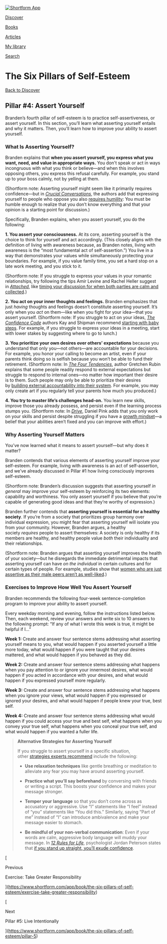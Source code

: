 [![Shortform App](https://www.shortform.com/img/logo.36a2399e.svg)](https://www.shortform.com/app)

[Discover](https://www.shortform.com/app)

[Books](https://www.shortform.com/app/books)

[Articles](https://www.shortform.com/app/articles)

[My library](https://www.shortform.com/app/library)

[Search](https://www.shortform.com/app/search)

# The Six Pillars of Self-Esteem

[Back to Discover](https://www.shortform.com/app)

## Pillar #4: Assert Yourself

Branden’s fourth pillar of self-esteem is to practice self-assertiveness, or assert yourself. In this section, you’ll learn what asserting yourself entails and why it matters. Then, you’ll learn how to improve your ability to assert yourself.

### What Is Asserting Yourself?

Branden explains that **when you assert yourself, you express what you want, need, and value in appropriate ways.** You don't speak or act in ways incongruous with what you think or believe—and when this involves opposing others, you express this refusal carefully. For example, you stand up to your boss calmly, not by yelling at them.

(Shortform note: Asserting yourself might seem like it primarily requires confidence—but in _[Crucial Conversations](https://shortform.com/app/book/crucial-conversations/)_, the authors add that expressing yourself to people who oppose you also [requires humility](https://shortform.com/app/book/crucial-conversations/chapter-7#setting-the-stage): You must be humble enough to realize that you don’t know everything and that your opinion is a starting point for discussion.)

Specifically, Branden explains, when you assert yourself, you do the following:

**1. You assert your consciousness.** At its core, asserting yourself is the choice to think for yourself and act accordingly. (This closely aligns with the definition of living with awareness because, as Branden notes, living with awareness is the “most fundamental act of self-assertion.”) You live in a way that demonstrates your values while simultaneously protecting your boundaries. For example, if you value family time, you set a hard stop on a late work meeting, and you stick to it.

(Shortform note: If you struggle to express your values in your romantic relationships, try following the tips Amir Levine and Rachel Heller suggest in _[Attached](https://shortform.com/app/book/attached)_, like [timing your discussion for when both parties are calm and collected](https://shortform.com/app/book/attached#five-rules-for-communicating-like-a-secure-attacher).)

**2. You act on your inner thoughts and feelings.** Branden emphasizes that just _having_ thoughts and feelings doesn’t constitute asserting yourself. It’s only when you _act_ on them—like when you fight for your idea—that you assert yourself. (Shortform note: If you struggle to act on your ideas, _[The Confidence Code](https://shortform.com/app/book/the-confidence-code)_ authors Kay and Shipman recommend [starting with baby steps](https://shortform.com/app/book/the-confidence-code#the-confidence-code). For example, if you struggle to express your ideas in a meeting, start with lower stakes by suggesting where to go to lunch.)

**3. You prioritize your own desires over others’ expectations** because you understand that only you—not others—are accountable for your decisions. For example, you honor your calling to become an artist, even if your parents think doing so is selfish because you won’t be able to fund their retirement. (Shortform note: In _[The Four Tendencies](https://shortform.com/app/book/the-four-tendencies/)_, author Gretchen Rubin explains that some people readily respond to external expectations but struggle to respond to internal ones—no matter how important their desire is to them. Such people may only be able to prioritize their desires by [building external accountability into their system](https://shortform.com/app/book/the-four-tendencies/1-page-summary#obligers). For example, you may only create art if you regularly tell your parents how much you produced.)

**4. You try to master life’s challenges head-on.** You learn new skills, improve those you already possess, and persist even if the learning process stumps you. (Shortform note: In _[Drive](https://shortform.com/app/book/drive/)_, Daniel Pink adds that you only work on your skills and persist despite struggling if you have a [growth mindset](https://shortform.com/app/book/drive/chapter-5#1-mastery-requires-the-growth-mindset)—a belief that your abilities aren’t fixed and you can improve with effort.)

### Why Asserting Yourself Matters

You’ve now learned what it means to assert yourself—but why does it matter?

Branden contends that various elements of asserting yourself improve your self-esteem. For example, living with awareness is an act of self-assertion, and we’ve already discussed in Pillar #1 how living consciously improves self-esteem.

(Shortform note: Branden’s discussion suggests that asserting yourself _in general_ may improve your self-esteem by reinforcing its two elements: capability and worthiness. You only assert yourself if you believe that you’re capable of generating good ideas and that they’re worthy of expression.)

Branden further contends that **asserting yourself is essential for a healthy society**. If you’re from a society that prioritizes group harmony over individual expression, you might fear that asserting yourself will isolate you from your community. However, Branden argues, a healthy society _requires_ people to assert themselves: A society is only healthy if its members are healthy, and healthy people value _both_ their individuality and their relationships.

(Shortform note: Branden argues that asserting yourself improves the health of your society—but he disregards the immediate detrimental impacts that asserting yourself can have _on the individual_ in certain cultures and for certain types of people. For example, studies show that [women who are just assertive as their male peers aren’t as well-liked](https://cultureplusconsulting.com/2018/03/09/why-women-dont-negotiate/).)

### Exercises to Improve How Well You Assert Yourself

Branden recommends the following four-week sentence-completion program to improve your ability to assert yourself.

Every weekday morning and evening, follow the instructions listed below. Then, each weekend, review your answers and write six to 10 answers to the following prompt: “If any of what I wrote this week is true, it might be helpful if I…”

**Week 1:** Create and answer four sentence stems addressing what asserting yourself means to you, what would happen if you asserted yourself a little more today, what would happen if you were taught that your desires mattered, and what would happen if you behaved as they did.

**Week 2:** Create and answer four sentence stems addressing what happens when you pay attention to or ignore your innermost desires, what would happen if you acted in accordance with your desires, and what would happen if you expressed yourself more regularly.

**Week 3:** Create and answer four sentence stems addressing what happens when you ignore your views, what would happen if you expressed or ignored your desires, and what would happen if people knew your true, best self.

**Week 4:** Create and answer four sentence stems addressing what would happen if you could access your true and best self, what happens when you convey your true self, what happens when you conceal your true self, and what would happen if you wanted a fuller life.

> **Alternative Strategies for Asserting Yourself**
> 
> If you struggle to assert yourself in a specific situation, other [strategies experts recommend](https://bestlifeonline.com/be-more-assertive/) include the following:
> 
> - **Use relaxation techniques** like gentle breathing or meditation to alleviate any fear you may have around asserting yourself.
>     
> - **Practice what you’ll say beforehand** by conversing with friends or writing a script. This boosts your confidence and makes your message stronger.
>     
> - **Temper your language** so that you don’t come across as accusatory or aggressive. Use “I” statements like “I feel” instead of “you” statements like “You did this.” Similarly, saying “Part of me” instead of “I” can introduce ambivalence and make your message easier to stomach.
>     
> - **Be mindful of your non-verbal communication**: Even if your words are calm, aggressive body language will muddy your message. In _[12 Rules for Life](https://shortform.com/app/book/12-rules-for-life)_, psychologist Jordan Peterson states that [if you stand up straight, you’ll exude confidence](https://shortform.com/app/book/12-rules-for-life/rule-1#how-body-language-affects-your-social-status).
>     

[

Previous

Exercise: Take Greater Responsibility

](https://www.shortform.com/app/book/the-six-pillars-of-self-esteem/exercise-take-greater-responsibility)

[

Next

Pillar #5: Live Intentionally

](https://www.shortform.com/app/book/the-six-pillars-of-self-esteem/pillar-5)